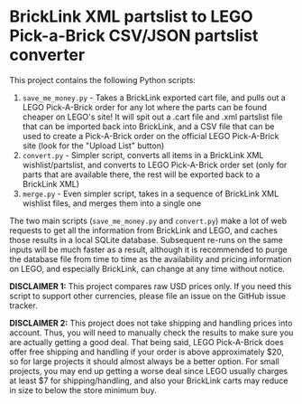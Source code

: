# BrickLink XML partslist to LEGO Pick-a-Brick CSV/JSON partslist converter

This project contains the following Python scripts:

1. `save_me_money.py` - Takes a BrickLink exported cart file, and pulls out a LEGO Pick-A-Brick order for any lot where the parts can be found cheaper on LEGO's site! It will spit out a .cart file and .xml partslist file that can be imported back into BrickLink, and a CSV file that can be used to create a Pick-A-Brick order on the official LEGO Pick-A-Brick site (look for the "Upload List" button)
2. `convert.py` - Simpler script, converts all items in a BrickLink XML wishlist/partslist, and converts to LEGO Pick-A-Brick order set (only for parts that are available there, the rest will be exported back to a BrickLink XML)
3. `merge.py` - Even simpler script, takes in a sequence of BrickLink XML wishlist files, and merges them into a single one

The two main scripts (`save_me_money.py` and `convert.py`) make a lot of web requests to get all the information from BrickLink and LEGO, and caches those results in a local SQLite database. Subsequent re-runs on the same inputs will be much faster as a result, although it is recommended to purge the database file from time to time as the availability and pricing information on LEGO, and especially BrickLink, can change at any time without notice.

**DISCLAIMER 1:** This project compares raw USD prices only. If you need this script to support other currencies, please file an issue on the GitHub issue tracker. 

**DISCLAIMER 2:** This project does not take shipping and handling prices into account. Thus, you will need to manually check the results to make sure you are actually getting a good deal. That being said, LEGO Pick-A-Brick does offer free shipping and handling if your order is above approximately $20, so for large projects it should almost always be a better option. For small projects, you may end up getting a worse deal since LEGO usually charges at least $7 for shipping/handling, and also your BrickLink carts may reduce in size to below the store minimum buy.
